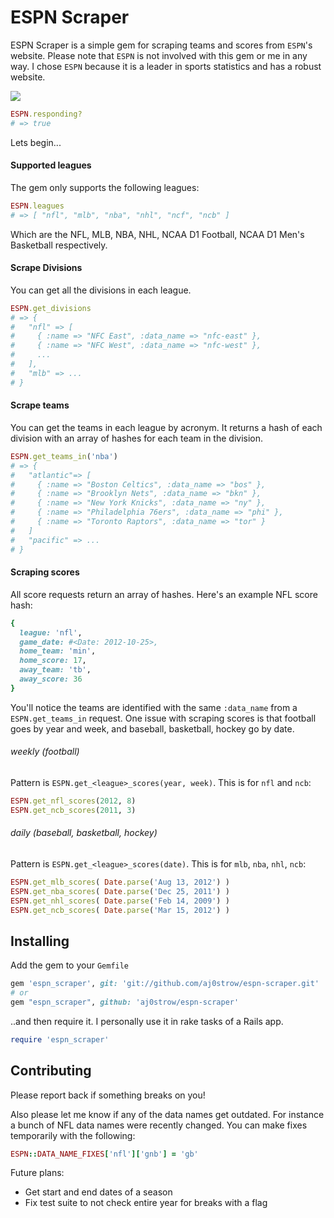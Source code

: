 # ESPN Scraper

ESPN Scraper is a simple gem for scraping teams and scores from `ESPN`'s website. Please note that `ESPN` is not involved with this gem or me in any way. I chose `ESPN` because it is a leader in sports statistics and has a robust website. 

![](https://fbcdn-sphotos-e-a.akamaihd.net/hphotos-ak-prn1/72415_10151558558197269_312200662_n.jpg)

```ruby
ESPN.responding?
# => true
```

Lets begin...

#### Supported leagues

The gem only supports the following leagues:

```ruby
ESPN.leagues
# => [ "nfl", "mlb", "nba", "nhl", "ncf", "ncb" ]
```

Which are the NFL, MLB, NBA, NHL, NCAA D1 Football, NCAA D1 Men's Basketball respectively.

#### Scrape Divisions

You can get all the divisions in each league.

```ruby
ESPN.get_divisions
# => {
#   "nfl" => [
#     { :name => "NFC East", :data_name => "nfc-east" },
#     { :name => "NFC West", :data_name => "nfc-west" },
#     ...
#   ],
#   "mlb" => ...
# }
```

#### Scrape teams

You can get the teams in each league by acronym. It returns a hash of each division with an array of hashes for each team in the division.

```ruby
ESPN.get_teams_in('nba')
# => {
#   "atlantic"=> [ 
#     { :name => "Boston Celtics", :data_name => "bos" },  
#     { :name => "Brooklyn Nets", :data_name => "bkn" }, 
#     { :name => "New York Knicks", :data_name => "ny" }, 
#     { :name => "Philadelphia 76ers", :data_name => "phi" }, 
#     { :name => "Toronto Raptors", :data_name => "tor" }
#   ]
#   "pacific" => ...
# }
```

#### Scraping scores

All score requests return an array of hashes. Here's an example NFL score hash:

```ruby
{
  league: 'nfl',
  game_date: #<Date: 2012-10-25>,
  home_team: 'min',
  home_score: 17,
  away_team: 'tb',
  away_score: 36
}
```

You'll notice the teams are identified with the same `:data_name` from a `ESPN.get_teams_in` request. One issue with scraping scores is that football goes by year and week, and baseball, basketball, hockey go by date.

###### weekly (football)

Pattern is `ESPN.get_<league>_scores(year, week)`. This is for `nfl` and `ncb`:

```ruby
ESPN.get_nfl_scores(2012, 8)
ESPN.get_ncb_scores(2011, 3)
```

###### daily (baseball, basketball, hockey)

Pattern is `ESPN.get_<league>_scores(date)`. This is for `mlb`, `nba`, `nhl`, `ncb`:

```ruby
ESPN.get_mlb_scores( Date.parse('Aug 13, 2012') )
ESPN.get_nba_scores( Date.parse('Dec 25, 2011') )
ESPN.get_nhl_scores( Date.parse('Feb 14, 2009') )
ESPN.get_ncb_scores( Date.parse('Mar 15, 2012') )
```

## Installing

Add the gem to your `Gemfile`

```ruby
gem 'espn_scraper', git: 'git://github.com/aj0strow/espn-scraper.git'
# or
gem "espn_scraper", github: 'aj0strow/espn-scraper'
```

..and then require it. I personally use it in rake tasks of a Rails app.

```ruby
require 'espn_scraper'
```

## Contributing

Please report back if something breaks on you! 

Also please let me know if any of the data names get outdated. For instance a bunch of NFL data names were recently changed. You can make fixes temporarily with the following:

```ruby
ESPN::DATA_NAME_FIXES['nfl']['gnb'] = 'gb'
```

Future plans:
- Get start and end dates of a season
- Fix test suite to not check entire year for breaks with a flag





